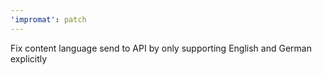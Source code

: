 ```yaml
---
'impromat': patch
---
```


Fix content language send to API by only supporting English and German explicitly
